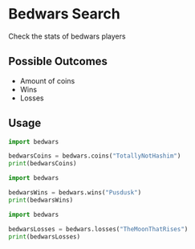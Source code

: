 # Bedwars Search

Check the stats of bedwars players

## Possible Outcomes

- Amount of coins
- Wins
- Losses
## Usage 

```Python
import bedwars

bedwarsCoins = bedwars.coins("TotallyNotHashim")
print(bedwarsCoins)
```

```Python
import bedwars

bedwarsWins = bedwars.wins("Pusdusk")
print(bedwarsWins)
```
```Python
import bedwars

bedwarsLosses = bedwars.losses("TheMoonThatRises")
print(bedwarsLosses)
```
